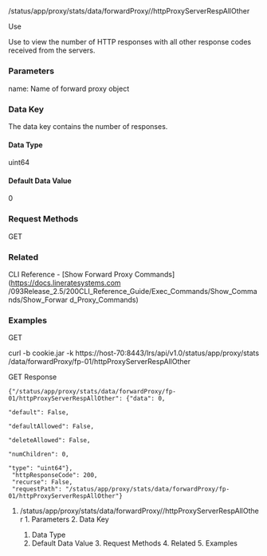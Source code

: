 ##
/status/app/proxy/stats/data/forwardProxy/<name>/httpProxyServerRespAllOther

Use

Use to view the number of HTTP responses with all other response codes
received from the servers.

### Parameters

name: Name of forward proxy object

### Data Key

The data key contains the number of responses.

#### Data Type

uint64

#### Default Data Value

0

### Request Methods

GET

### Related

CLI Reference - [Show Forward Proxy Commands](https://docs.lineratesystems.com
/093Release_2.5/200CLI_Reference_Guide/Exec_Commands/Show_Commands/Show_Forwar
d_Proxy_Commands)

### Examples

GET

curl -b cookie.jar -k https://host-70:8443/lrs/api/v1.0/status/app/proxy/stats
/data/forwardProxy/fp-01/httpProxyServerRespAllOther

GET Response

    
    {"/status/app/proxy/stats/data/forwardProxy/fp-01/httpProxyServerRespAllOther": {"data": 0,
                                                                                      "default": False,
                                                                                      "defaultAllowed": False,
                                                                                      "deleteAllowed": False,
                                                                                      "numChildren": 0,
                                                                                      "type": "uint64"},
     "httpResponseCode": 200,
     "recurse": False,
     "requestPath": "/status/app/proxy/stats/data/forwardProxy/fp-01/httpProxyServerRespAllOther"}
    

  1. /status/app/proxy/stats/data/forwardProxy/<name>/httpProxyServerRespAllOther
    1. Parameters
    2. Data Key
      1. Data Type
      2. Default Data Value
    3. Request Methods
    4. Related
    5. Examples

